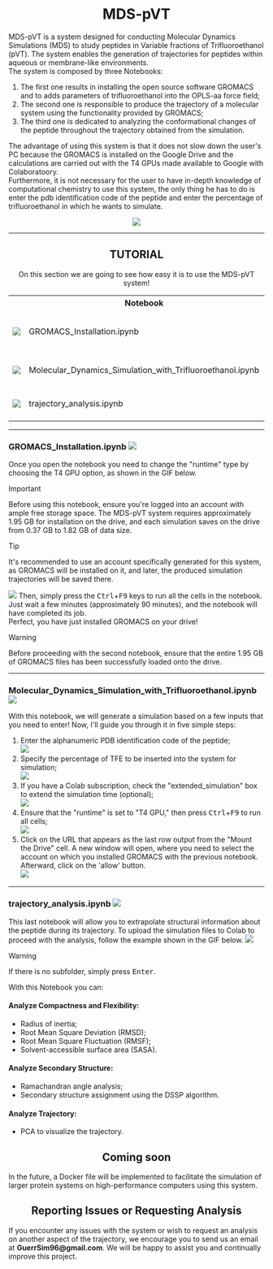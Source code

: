 <h1 align="center">
  MDS-pVT
</h1>

<p>
MDS-pVT is a system designed for conducting Molecular Dynamics Simulations (MDS) to study peptides in Variable fractions of Trifluoroethanol (pVT).  
The system enables the generation of trajectories for peptides within aqueous or membrane-like environments.<br>
  The system is composed by three Notebooks:
<ol>
  <li>The first one results in installing the open source software GROMACS and to adds parameters of trifluoroethanol into the OPLS-aa force field;</li>
  <li>The second one is responsible to produce the trajectory of a molecular system using the functionality provided by GROMACS; </li>
  <li>The third one is dedicated to analyzing the conformational changes of the peptide throughout the trajectory obtained from the simulation.</li>
</ol>
The advantage of using this system is that it does not slow down the user's PC because the GROMACS is installed on the Google Drive and the calculations are carried out with the T4 GPUs made available to Google with Colaboratoory.<br> 
Furthermore, it is not necessary for the user to have in-depth knowledge of computational chemistry to use this system, the only thing he has to do is enter the pdb identification code of the peptide and enter the percentage of trifluoroethanol in which he wants to simulate.
</p>

<p align="center">
  <img src="https://github.com/GuerrSim96/MDS-PVT/blob/main/other/logo/basic_MDS-pVT.png"/>
</p>

---

<h2 align="center">
  TUTORIAL
</h2>

<p align="center">
On this section we are going to see how easy it is to use the MDS-pVT system! 
<table align ="center"> 
  <tr>
    <th> </th>
    <th> Notebook </th>
    <th> Description </th>
  </tr>
  <tr>
    <td>
      <a href="https://github.com/GuerrSim96/MDS-pVT/blob/main/GROMACS_installation.ipynb">
        <img src="https://img.shields.io/badge/Take_a_look-dodgerblue?logo=github&labelColor=gray"/>
      </a>
    </td>
    <td> GROMACS_Installation.ipynb </td>
    <td> Install GROMACS on your Drive </td>
  <tr>
    <td>
      <a href="https://github.com/GuerrSim96/MDS-pVT/blob/main/Molecular_Dynamics_Simulation_with_Trifluoroethanol.ipynb">
        <img src="https://img.shields.io/badge/Take_a_look-dodgerblue?logo=github&labelColor=gray">
      </a>
    </td>
    <td> Molecular_Dynamics_Simulation_with_Trifluoroethanol.ipynb </td>
    <td> Run MD simulations on Colab </td>
  </tr>
  <tr>
    <td>
      <a href="https://github.com/GuerrSim96/MDS-pVT/blob/main/trajectory_analysis.ipynb">
        <img src="https://img.shields.io/badge/Take_a_look-dodgerblue?logo=github&labelColor=gray">
      </a>
    </td>
    <td> trajectory_analysis.ipynb </td>
    <td> Analyze the trajectory on Colab </td>
  </tr>
</table> 
</p>

---

<h3>
  GROMACS_Installation.ipynb
  <a href="https://colab.research.google.com/github/GuerrSim96/Molecular_Dynamics_Simulation_with_Trifluoroethanol/blob/main/GROMACS_installation.ipynb">
    <img src="https://img.shields.io/badge/Open_it-goldenrod?logo=googlecolab&labelColor=gray"/>
  </a>
</h3>

<p>
Once you open the notebook you need to change the "runtime" type by choosing the T4 GPU option, as shown in the GIF below.  
</p>


<!-- CAPIRE COME CONVERTIRE IN HTML DA QUI -->
> [!IMPORTANT]
> Before using this notebook, ensure you're logged into an account with ample free storage space.
> The MDS-pVT system requires approximately 1.95 GB for installation on the drive, and each simulation saves on the drive from 0.37 GB to 1.82 GB of data size.

> [!TIP]
> It's recommended to use an account specifically generated for this system, as GROMACS will be installed on it, and later, the produced simulation trajectories will be saved there.
<!-- A QUI -->

<p>
<img src="other/gif/change_runtime.gif"/>
Then, simply press the <kbd>Ctrl</kbd>+<kbd>F9</kbd> keys to run all the cells in the notebook. Just wait a few minutes (approximately 90 minutes), and the notebook will have completed its job. <br>
Perfect, you have just installed GROMACS on your drive!  
</p>

<!-- CAPIRE COME CONVERTIRE IN HTML DA QUI -->
> [!WARNING]
> Before proceeding with the second notebook, ensure that the entire 1.95 GB of GROMACS files has been successfully loaded onto the drive.  
<!-- A QUI -->

---

<h3>
  Molecular_Dynamics_Simulation_with_Trifluoroethanol.ipynb
  <a href="https://colab.research.google.com/github/GuerrSim96/Molecular_Dynamics_Simulation_with_Trifluoroethanol/blob/main/Molecular_Dynamics_Simulation_with_Trifluoroethanol.ipynb">
    <img src="https://img.shields.io/badge/Open_it-goldenrod?logo=googlecolab&labelColor=gray"/>   
  </a>
</h3>

<p>
With this notebook, we will generate a simulation based on a few inputs that you need to enter! Now, I'll guide you through it in five simple steps: 
<ol>
 <li> Enter the alphanumeric PDB identification code of the peptide;<br>
   <img src="other/gif/insert_pdb_id.gif"/>
 </li>
 <li>Specify the percentage of TFE to be inserted into the system for simulation;<br>
    <img src="other/gif/tfe_percentage.gif"/>
 </li>
 <li> If you have a Colab subscription, check the "extended_simulation" box to extend the simulation time (optional);<br>
   <img src="other/gif/optional.gif"/>
 </li>
 <li> Ensure that the "runtime" is set to "T4 GPU," then press <kbd>Ctrl</kbd>+<kbd>F9</kbd> to run all cells;<br>
   <img src="other/gif/set_runtime.gif"/>
 </li>
 <li> Click on the URL that appears as the last row output from the "Mount the Drive" cell. A new window will open, where you need to select the account on which you installed GROMACS with the previous notebook. Afterward, click on the 'allow' button.<br>
   <img src="other/gif/drive_mounted.gif"/>
 </li>
</ol>
</p>

---

<h3> 
  trajectory_analysis.ipynb 
  <a href="https://colab.research.google.com/github/GuerrSim96/Molecular_Dynamics_Simulation_with_Trifluoroethanol/blob/main/trajectory_analysis.ipynb">
    <img src="https://img.shields.io/badge/Open_it-goldenrod?logo=googlecolab&labelColor=gray"/>
  </a>
</h3>

<p>
  This last notebook will allow you to extrapolate structural information about the peptide during its trajectory. To upload the simulation files to Colab to proceed with the analysis, follow the example shown in the GIF below.
  <img src="other/gif/upload.gif">
</p>

<!-- CAPIRE COME CONVERTIRE IN HTML DA QUI -->
> [!WARNING]
> If there is no subfolder, simply press <kbd>Enter</kbd>.
<!-- A QUI -->

With this Notebook you can:

<h4>
  Analyze Compactness and Flexibility:
</h4>
<p>
<ul>
  <li>Radius of inertia;</li>
  <li>Root Mean Square Deviation (RMSD);</li>
  <li>Root Mean Square Fluctuation (RMSF);</li>
  <li>Solvent-accessible surface area (SASA).</li>
</ul>
</p>

<h4>
  Analyze Secondary Structure:
</h4>
<p>
<ul>
  <li>Ramachandran angle analysis;</li>
  <li>Secondary structure assignment using the DSSP algorithm.</li>
</ul>
</p>

<h4>
  Analyze Trajectory:
</h4>
<p>
<ul>
  <li>PCA to visualize the trajectory.</li>
</ul>
</p>

<h2 align="center">
  Coming soon
</h2>
<p>
  In the future, a Docker file will be implemented to facilitate the simulation of larger protein systems on high-performance computers using this system.  
</p>

<h2 align="center">
  Reporting Issues or Requesting Analysis
</h2>
<p>
  If you encounter any issues with the system or wish to request an analysis on another aspect of the trajectory, we encourage you to send us an email at <b color="blue">GuerrSim96@gmail.com</b>. We will be happy to assist you and continually improve this project.
</p>
